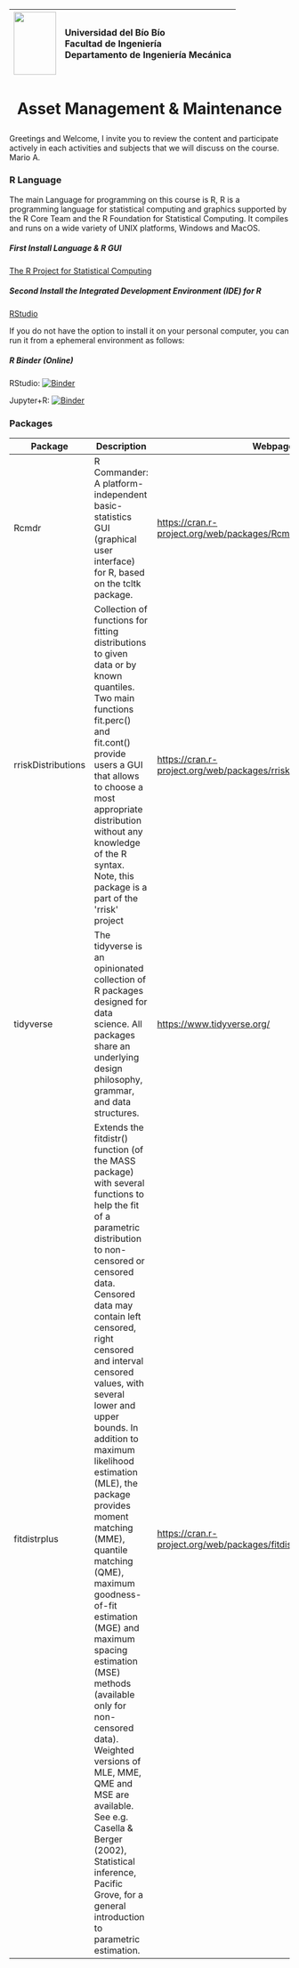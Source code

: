 <img src="http://www.ubiobio.cl/mcc/images/logosimbologia.png" width="75.66667" height="113.3333" /> | <p align="left">Universidad del Bío Bío<br/> Facultad de Ingeniería <br/> Departamento de Ingeniería Mecánica</p>
:-------------------------:|:-------------------------:
# __<p align="center">Asset Management & Maintenance</p>__
Greetings and Welcome, I invite you to review the content and participate actively in each activities and subjects that we will discuss on the course.
Mario A.

### R Language
The main Language for programming on this course is R, R is a programming language for statistical computing and graphics supported by the R Core Team and the R Foundation for Statistical Computing. It compiles and runs on a wide variety of UNIX platforms, Windows and MacOS.

##### First Install Language & R GUI
[The R Project for Statistical Computing](https://www.r-project.org/)

##### Second Install the Integrated Development Environment (IDE) for R
[RStudio](https://rstudio.com/)

If you do not have the option to install it on your personal computer, you can run it from a ephemeral environment as follows:
##### R Binder (Online)
RStudio: [![Binder](http://mybinder.org/badge_logo.svg)](https://mybinder.org/v2/gh/mariochacano/r/main?urlpath=rstudio)

Jupyter+R: [![Binder](http://mybinder.org/badge_logo.svg)](https://mybinder.org/v2/gh/mariochacano/r/main?filepath=index.ipynb)

### Packages
| Package | Description | Webpage |
| ------ | ------ | ------ |
| Rcmdr | R Commander: A platform-independent basic-statistics GUI (graphical user interface) for R, based on the tcltk package. | https://cran.r-project.org/web/packages/Rcmdr/index.html |
| rriskDistributions | Collection of functions for fitting distributions to given data or by known quantiles. Two main functions fit.perc() and fit.cont() provide users a GUI that allows to choose a most appropriate distribution without any knowledge of the R syntax. Note, this package is a part of the 'rrisk' project | https://cran.r-project.org/web/packages/rriskDistributions/index.html |
| tidyverse | The tidyverse is an opinionated collection of R packages designed for data science. All packages share an underlying design philosophy, grammar, and data structures. | https://www.tidyverse.org/ |
| fitdistrplus | Extends the fitdistr() function (of the MASS package) with several functions to help the fit of a parametric distribution to non-censored or censored data. Censored data may contain left censored, right censored and interval censored values, with several lower and upper bounds. In addition to maximum likelihood estimation (MLE), the package provides moment matching (MME), quantile matching (QME), maximum goodness-of-fit estimation (MGE) and maximum spacing estimation (MSE) methods (available only for non-censored data). Weighted versions of MLE, MME, QME and MSE are available. See e.g. Casella & Berger (2002), Statistical inference, Pacific Grove, for a general introduction to parametric estimation. | https://cran.r-project.org/web/packages/fitdistrplus/index.html |
